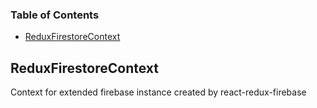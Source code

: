 <!-- Generated by documentation.js. Update this documentation by updating the source code. -->

### Table of Contents

-   [ReduxFirestoreContext][1]

## ReduxFirestoreContext

Context for extended firebase instance created
by react-redux-firebase

[1]: #reduxfirestorecontext
